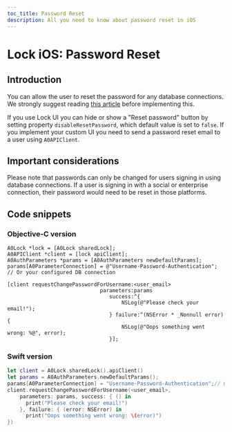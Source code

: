 ```yaml
---
toc_title: Password Reset 
description: All you need to know about password reset in iOS
---
```


# Lock iOS: Password Reset

## Introduction
You can allow the user to reset the password for any database connections. 
We strongly suggest reading [this article](/connections/database/password-strength) before implementing this.

If you use Lock UI you can hide or show a "Reset password" button by setting property `disableResetPassword`, which default value is set to `false`.
If you implement your custom UI you need to send a password reset email to a user using `A0APIClient`.

## Important considerations
Please note that passwords can only be changed for users signing in using database connections. If a user is signing in with a social or enterprise connection, their password would need to be reset in those platforms.

## Code snippets

### Objective-C version

```objc
A0Lock *lock = [A0Lock sharedLock];
A0APIClient *client = [lock apiClient];
A0AuthParameters *params = [A0AuthParameters newDefaultParams];
params[A0ParameterConnection] = @"Username-Password-Authentication"; // Or your configured DB connection

[client requestChangePasswordForUsername:<user_email>
                              parameters:params
                                 success:^{
                                     NSLog(@"Please check your email!");
                                 } failure:^(NSError * _Nonnull error) {
                                     NSLog(@"Oops something went wrong: %@", error);
                                 }];
```

### Swift version

```swift
let client = A0Lock.sharedLock().apiClient()
let params = A0AuthParameters.newDefaultParams();
params[A0ParameterConnection] = "Username-Password-Authentication";// Or your configured DB connection
client.requestChangePasswordForUsername(<user_email>,
    parameters: params, success: { () in
      print("Please check your email!")
    }, failure: { (error: NSError) in
      print("Oops something went wrong: \(error)")
})
```



